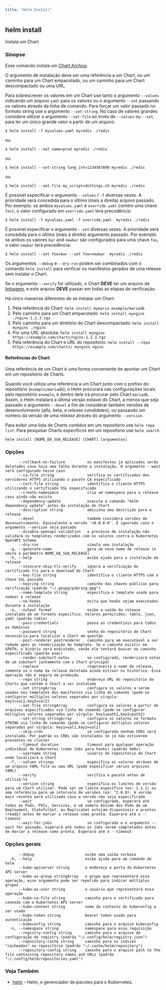 ```yaml
---
title: "Helm Install"
---
```


## helm install

Instala um Chart

### Sinopse

Esse comando instala um [_Chart Archive_](docs/glossary/_index.md#chart-archive).

O argumento de instalação deve ser uma referência a um Chart, ou um caminho para
um Chart empacotado, ou um caminho para um Chart descompactado ou uma URL.

Para sobrescrever os valores em um Chart use tanto o argumento `--values` indicando
um arquivo `yaml` para os valores ou o argumento `--set` passando os valores através
da linha de comando. Para forçar um valor passado no formato string use o argumento
`--set-string`. No caso de valores grandes considere utilizar o argumento `--set-file`
ao invés de `--values` ou `--set`, para ler um único grande valor a partir de um
arquivo.

    $ helm install -f myvalues.yaml myredis ./redis

ou

    $ helm install --set name=prod myredis ./redis

ou

    $ helm install --set-string long_int=1234567890 myredis ./redis

ou

    $ helm install --set-file my_script=dothings.sh myredis ./redis

É possível especificar o argumento `--values` / `-f` diversas vezes. A prioridade
será concedida para o último (mais a direita) arquivo passado. Por exemplo. se ambos
`myvalues.yaml` e `override.yaml` contém uma chave `Test`, o valor configurado em
`override.yaml` terá precedência:

    $ helm install -f myvalues.yaml -f override.yaml  myredis ./redis

É possível especificar o argumento `--set` diversas vezes. A prioridade será concedida
para o último (mais a direita) argumento passado. Por exemplo. se ambos os valores
`bar` and `newbar` são configurados para uma chave `foo`, o valor `newbar`
terá precedência:

    $ helm install --set foo=bar --set foo=newbar  myredis ./redis

Os argumentos `--debug` e `--dry-run` podem ser combinados com o comando `helm install`
para verificar os manifestos gerados de uma release sem instalar o Chart.

Se o argumento `--verify` for utilizado, o Chart **DEVE** ter um arquivo de [linhagem](docs/glossary/_index.md#linhagem-arquivo-de-linhagem),
e este arquivo **DEVE** passar em todas as etapas de verificação.

Há cinco maneiras diferentes de se instalar um Chart:

1. Pela referência do Chart: `helm install mymaria example/mariadb`
2. Pelo caminho para um Chart empacotado: `helm install mynginx ./nginx-1.2.3.tgz`
3. Pelo caminho para um diretório do Chart descompactado: `helm install mynginx ./nginx`
4. Por uma URL absoluta: `helm install mynginx https://example.com/charts/nginx-1.2.3.tgz`
5. Pela referência do Chart e URL do repositório: `helm install --repo https://example.com/charts/ mynginx nginx`

#### Referências do Chart

Uma referência de um Chart é uma forma conveniente de apontar um Chart em um repositório
de Charts.

Quando você utiliza uma referência a um Chart junto com o prefixo do repositório
(`exemplo/mariadb`), o Helm procurará nas configurações locais  pelo repositório
`exemplo`, e dentro dele irá procurar pelo Chart `mariadb`. Assim, o Helm instalará
a última versão estável do Chart, a menos que seja passado o argumento `--devel`
a fim de considerar também versões de desenvolvimento (alfa, beta, e _release candidates_),
ou passando um número da versão de uma _release_ através do argumento `--version`.

Para exibir uma lista de Charts contidos em um repositório use `helm repo list`.
Para pesquisar Charts específicos em um repositório use `helm search`.

```
helm install [NOME_DA_SUA_RELEASE] [CHART] [argumentos]
```

### Opções

```
      --rollback-on-failure          os manifestos já aplicados serão deletados caso haja uma falha durante a instalação. O argumento --wait será configurado nesse caso
      --ca-file string               verifica os certificados dos servidores HTTPS utilizando o pacote CA especificado
      --cert-file string             identifica o cliente HTTPS utilizando o certificado SSL especificado
      --create-namespace             cria um namespace para a release caso ainda não exista
      --dependency-update            executa o comando "helm dependency update" antes da instalação do Chart
      --description string           adiciona uma descrição para a release
      --devel                        também considera versões de desenvolvimento. Equivalente a versão '>0.0.0-0'. É ignorado caso o argumento --version seja passado
      --disable-openapi-validation   o processo de instalação não validará os templates renderizados com os valores contra o Kubernetes OpenAPI Schema
      --dry-run                      simula uma instalação
  -g, --generate-name                gera um novo nome de release (e omite o parâmetro NOME_DA_SUA_RELEASE)
  -h, --help                         exibe ajuda para a instalação da release
      --insecure-skip-tls-verify     ignora a verificação do certificado tls para o download do Chart
      --key-file string              identifica o cliente HTTPS com a chave SSL passada
      --keyring string               caminho das chaves públicas para verificação (padrão "~/.gnupg/pubring.gpg")
      --name-template string         especifica o template usado para nomear a release
      --no-hooks                     evita que hooks sejam executados durante a instalação
  -o, --output format                exibe a saída da release instalada em um formato específico. Valores permitidos: table, json, yaml (padrão table)
      --pass-credentials             passa as credentiais para todos os domínios
      --password string              senha do repositório de Chart necessária para localizar o Chart em questão
      --post-renderer postrenderer   caminho para um executável a ser rodado após as renderização do template. Se o caminho existir em $PATH, o binário será executado, senão ele tentará buscar no caminho especificado (padrão exec)
      --render-subchart-notes        se configurado, renderizará notas de um subchart juntamente com o Chart principal
      --replace                      reaproveita o nome da release, somente se o nome da release deletada ainda estiver no histórico. Essa operação não é segura em produção
      --repo string                  endereço URL do repositório de Charts que contém o Chart a ser instalado
      --set stringArray              configura os valores a serem usados nos templates dos manifestos via linha de comando (pode-se configurar múltiplos valores separados por vírgula: key1=val1,key2=val2)
      --set-file stringArray         configura os valores a partir de arquivos especificados via linha de comando (pode-se configurar múltiplos valores separados por vírgula: key1=path1,key2=path2)
      --set-string stringArray       configura os valores no formato STRING via linha de comando (pode-se configurar múltiplos valores separados por vírgula: key1=val1,key2=val2)
      --skip-crds                    se configurado nenhum CRDs será instalado. Por padrão os CRDs são instalados se já não estiverem presentes no cluster
      --timeout duration             timeout para qualquer operação individual do Kubernetes (como Jobs para hooks) (padrão 5m0s)
      --username string              usuário do repositório de Chart onde localizará o Chart
  -f, --values strings               especifica os valores atráves de um arquivo YAML file ou uma URL (pode especificar vários arquivos YAML)
      --verify                       verifica o pacote antes de utilizá-lo
      --version string               especifica os limites de versão para um Chart utilizar. Pode ser um limite específico (ex: 1.1.1) ou uma referência para um intervalo de versões (ex: ^2.0.0). A versão mais recente será utilizada caso a versão não seja especificada
      --wait                         se configurado, esperará até todos os Pods, PVCs, Services, e um número mínimo dos Pods de um Deployment, StatefulSet, ou ReplicaSet estejam disponíveis e prontos (ready) antes de marcar a release como pronta. Esperará até o --timeout
      --wait-for-jobs                se configurado e o argumento --wait for passado, esperará até todos os Jobs serem completados antes de marcar a release como pronta. Esperará até o --timeout
```

### Opções gerais

```
      --debug                       exibe uma saída verbosa
  -h, --help                        exibe ajuda para um comando do helm
      --kube-apiserver string       o endereço e porta do Kubernetes API server
      --kube-as-group stringArray   o grupo que representará essa operação, esse argumento pode ser repetido para indicar múltiplos grupos
      --kube-as-user string         o usuário que representará essa operação
      --kube-ca-file string         caminho para o certificado para conexão com o Kubernetes API server
      --kube-context string         nome do contexto do kubeconfig a ser usado
      --kube-token string           bearer token usado para autenticação
      --kubeconfig string           caminho para o arquivo kubeconfig
  -n, --namespace string            namespace para essa requisição
      --registry-config string      caminho para o arquivo de configuração do registry (padrão "~/.config/helm/registry.json")
      --repository-cache string     caminho para os índices "cacheados" no repositório (padrão "~/.cache/helm/repository")
      --repository-config string    caminho para o arquivo path to the file containing repository names and URLs (padrão "~/.config/helm/repositories.yaml")
```

### Veja Também

* [helm](helm.md) - Helm, o gerenciador de pacotes para o Kubernetes.